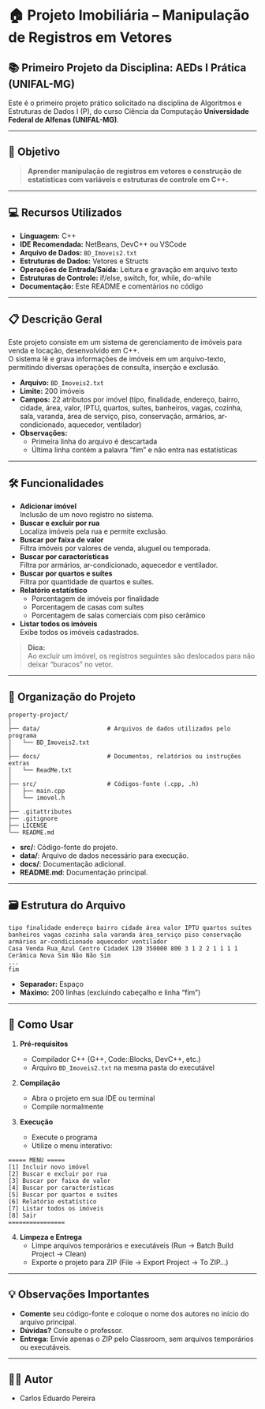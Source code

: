# 🏠 Projeto Imobiliária – Manipulação de Registros em Vetores

## 📚 Primeiro Projeto da Disciplina: **AEDs I Prática (UNIFAL-MG)**

Este é o primeiro projeto prático solicitado na disciplina de Algoritmos e Estruturas de Dados I (P), do curso Ciência da Computação **Universidade Federal de Alfenas (UNIFAL-MG)**.

---

## 🎯 Objetivo

> **Aprender manipulação de registros em vetores e construção de estatísticas com variáveis e estruturas de controle em C++.**

---

## 💻 Recursos Utilizados

- **Linguagem:** C++
- **IDE Recomendada:** NetBeans, DevC++ ou VSCode
- **Arquivo de Dados:** `BD_Imoveis2.txt`
- **Estruturas de Dados:** Vetores e Structs
- **Operações de Entrada/Saída:** Leitura e gravação em arquivo texto
- **Estruturas de Controle:** if/else, switch, for, while, do-while
- **Documentação:** Este README e comentários no código

---

## 📋 Descrição Geral

Este projeto consiste em um sistema de gerenciamento de imóveis para venda e locação, desenvolvido em C++.  
O sistema lê e grava informações de imóveis em um arquivo-texto, permitindo diversas operações de consulta, inserção e exclusão.

- **Arquivo:** `BD_Imoveis2.txt`
- **Limite:** 200 imóveis
- **Campos:** 22 atributos por imóvel (tipo, finalidade, endereço, bairro, cidade, área, valor, IPTU, quartos, suítes, banheiros, vagas, cozinha, sala, varanda, área de serviço, piso, conservação, armários, ar-condicionado, aquecedor, ventilador)
- **Observações:**  
  - Primeira linha do arquivo é descartada  
  - Última linha contém a palavra “fim” e não entra nas estatísticas

---

## 🛠 Funcionalidades

- **Adicionar imóvel**  
  Inclusão de um novo registro no sistema.
- **Buscar e excluir por rua**  
  Localiza imóveis pela rua e permite exclusão.
- **Buscar por faixa de valor**  
  Filtra imóveis por valores de venda, aluguel ou temporada.
- **Buscar por características**  
  Filtra por armários, ar-condicionado, aquecedor e ventilador.
- **Buscar por quartos e suítes**  
  Filtra por quantidade de quartos e suítes.
- **Relatório estatístico**  
  - Porcentagem de imóveis por finalidade
  - Porcentagem de casas com suítes
  - Porcentagem de salas comerciais com piso cerâmico
- **Listar todos os imóveis**  
  Exibe todos os imóveis cadastrados.

> **Dica:**  
> Ao excluir um imóvel, os registros seguintes são deslocados para não deixar “buracos” no vetor.

---

## 📁 Organização do Projeto


```
property-project/
│
├── data/                   # Arquivos de dados utilizados pelo programa
│   └── BD_Imoveis2.txt
│
├── docs/                   # Documentos, relatórios ou instruções extras
│   └── ReadMe.txt
│
├── src/                    # Códigos-fonte (.cpp, .h)
│   ├── main.cpp
│   └── imovel.h
│
├── .gitattributes
├── .gitignore
├── LICENSE
└── README.md
```

- **src/**: Código-fonte do projeto.
- **data/**: Arquivo de dados necessário para execução.
- **docs/**: Documentação adicional.
- **README.md**: Documentação principal.

---

## 🗃️ Estrutura do Arquivo

```
tipo finalidade endereço bairro cidade área valor IPTU quartos suítes banheiros vagas cozinha sala varanda área_serviço piso conservação armários ar-condicionado aquecedor ventilador
Casa Venda Rua_Azul Centro CidadeX 120 350000 800 3 1 2 2 1 1 1 1 Cerâmica Nova Sim Não Não Sim
...
fim
```
- **Separador:** Espaço
- **Máximo:** 200 linhas (excluindo cabeçalho e linha “fim”)

---

## 🚀 Como Usar

1. **Pré-requisitos**
   - Compilador C++ (G++, Code::Blocks, DevC++, etc.)
   - Arquivo `BD_Imoveis2.txt` na mesma pasta do executável

2. **Compilação**
   - Abra o projeto em sua IDE ou terminal
   - Compile normalmente

3. **Execução**
   - Execute o programa
   - Utilize o menu interativo:

```
===== MENU =====
[1] Incluir novo imóvel
[2] Buscar e excluir por rua
[3] Buscar por faixa de valor
[4] Buscar por características
[5] Buscar por quartos e suítes
[6] Relatório estatístico
[7] Listar todos os imóveis
[8] Sair
================
```

4. **Limpeza e Entrega**
   - Limpe arquivos temporários e executáveis (Run → Batch Build Project → Clean)
   - Exporte o projeto para ZIP (File → Export Project → To ZIP…)

---

## 💡 Observações Importantes

- **Comente** seu código-fonte e coloque o nome dos autores no início do arquivo principal.
- **Dúvidas?** Consulte o professor.
- **Entrega:** Envie apenas o ZIP pelo Classroom, sem arquivos temporários ou executáveis.

---

## 👨‍💻 Autor

- Carlos Eduardo Pereira
